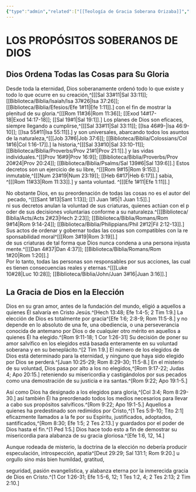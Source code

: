 ```yaml
---
{"type":"admin","related":["[[Teología de Gracia Soberana Orizaba]]","[[Gracia Soberana Orizaba]]","[[Nosotros creemos]]","[[Soberanía de Dios]]"],"dg-publish":true,"permalink":"/programas-y-ministerios/gracia-soberana-orizaba/identidad-y-teologia/los-propositos-soberanos-de-dios/","dgPassFrontmatter":true}
---
```


# LOS PROPÓSITOS  SOBERANOS DE DIOS

## Dios Ordena Todas las Cosas para Su Gloria

Desde toda la eternidad, Dios soberanamente ordenó todo lo que existe y todo lo que ocurre en su creación,^[[[Sal 33#11\|Sal 33:11]]; [[Biblioteca/Biblia/Isaiah/Isa 37#26\|Isa 37:26]]; [[Biblioteca/Biblia/Efesios/Efe 1#11\|Efe 1:11]].] con el fin de mostrar la plenitud de su gloria.^[[[Rom 11#36\|Rom 11:36]]; [[Exod 14#17-18\|Exod 14:17-18]]; [[Sal 19#1\|Sal 19:1]].] Los planes de Dios son eficaces, siempre llegando a cumplirse,^[[[Sal 33#11\|Sal 33:11]]; [[Isa 46#9-\|Isa 46:9-10]]; [[Isa 55#11\|Isa 55:11]].] y son universales, abarcando todos los asuntos de la naturaleza,^[[[Job 37#6\|Job 37:6]]; [[Biblioteca/Biblia/Colossians/Col 1#16\|Col 1:16-17]].] la historia,^[[[Sal 33#10\|Sal 33:10-11]]; [[Biblioteca/Biblia/Proverbs/Prov 21#1\|Prov 21:1]].] y las vidas individuales.^[[[Prov 16#9\|Prov 16:9]]; [[Biblioteca/Biblia/Proverbs/Prov 20#24\|Prov 20:24]]; [[Biblioteca/Biblia/Psalms/Sal 139#6\|Sal 139:6]].] Estos decretos son un ejercicio de su libre, ^[[[Rom 9#15\|Rom 9:15]].] inmutable,^[[[Num 23#19\|Num 23:19]]; [[Heb 6#17\|Heb 6:17]].] sabia, ^[[[Rom 11#33\|Rom 11:33]].] y santa voluntad. ^[[[Efe 1#11\|Efe 1:11]].] 

No obstante Dios, en su preordenación de todas las cosas no es el autor del pecado, ^[[[Sant 1#13\|Sant 1:13]]; [[1 Juan 1#5\|1 Juan 1:5]].] ni sus decretos anulan la voluntad de sus criaturas, quienes actúan con el poder de sus decisiones voluntarias conforme a su naturaleza.^[[[Biblioteca/Biblia/Acts/Acts 2#23\|Hech 2:23]]; [[Biblioteca/Biblia/Romans/Rom 9#14\|Rom 9:14-24]]; [[Biblioteca/Biblia/Philippians/Phil 2#12\|Fil 2:12-13]].] Sus actos de ordenar y gobernar todas las cosas son compatibles con la responsabilidad moral^[[[Rom 3#19\|Rom 3:19]].] de sus criaturas de tal forma que Dios nunca condena a una persona injustamente.^[[[Dan 4#37\|Dan 4:37]]; [[Biblioteca/Biblia/Romans/Rom 1#20\|Rom 1:20]].] Por lo tanto, todas las personas son responsables por sus acciones, las cuales tienen consecuencias reales y eternas.^[[[Luke 10#28\|Luc 10:28]]; [[Biblioteca/Biblia/John/Juan 3#16\|Juan 3:16]].]

## La Gracia de Dios en la Elección

Dios en su gran amor, antes de la fundación del mundo, eligió a aquellos a quienes Él salvaría en Cristo Jesús.^[Hech 13:48; Efe 1:4-5; 2 Tim 1:9.] La elección de Dios es totalmente por gracia^[Efe 1:6; 2:8-9; Rom 11:5-8.] y no depende en lo absoluto de una fe, una obediencia, o una perseverancia conocida de antemano por Dios o de cualquier otro mérito en aquellos a quienes Él ha elegido.^[Rom 9:11-18; 1 Cor 1:26-31] Su decisión de poner su amor salvífico en los elegidos está basada enteramente en su voluntad soberana y en su beneplácito.^[2 Tim 1:9.] El número de los elegidos de Dios está determinado para la eternidad, y ninguno que haya sido elegido por Dios se perderá.^[Juan 10:25-29; Rom 8:29-30; 11:5-8.] En el misterio de su voluntad, Dios pasa por alto a los no elegidos,^[Rom 9:17-22; Judas 4; Apo 20:15.] reteniendo su misericordia y castigándolos por sus pecados como una demostración de su justicia e ira santas.^[Rom 9:22; Apo 19:1-5.]

Así como Dios ha designado a los elegidos para gloria,^[Col 3:4; Rom 8:29-30.] así también Él ha preordenado todos los medios necesarios para llevar a cabo sus propósitos salvíficos.^[Rom 9:22; Apo 19:1-5.] Aquellos a quienes ha predestinado son redimidos por Cristo,^[1 Tes 5:9-10; Tito 2:1] eficazmente llamados a la fe por su Espíritu, justificados, adoptados, santificados,^[Rom 8:30; Efe 1:5; 2 Tes 2:13.] y guardados por el poder de Dios hasta el fin.^[1 Ped 1:5.] Dios hace todo esto a fin de demostrar su misericordia para alabanza de su gracia gloriosa.^[Efe 1:6, 12, 14.]

Aunque rodeada de misterio, la doctrina de la elección no debería producir especulación, introspección, apatía^[Deut 29:29; Sal 131:1; Rom 9:20.] u orgullo sino más bien humildad, gratitud,

seguridad, pasión evangelística, y alabanza eterna por la inmerecida gracia de Dios en Cristo.^[1 Cor 1:26-31; Efe 1:5-6, 12; 1 Tes 1:2, 4; 2 Tes 2:13; 2 Tim 2:10.]

  
